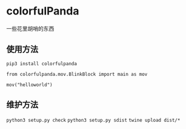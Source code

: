 # colorfulPanda
一些花里胡哨的东西

## 使用方法

`pip3 install colorfulpanda`

`from colorfulpanda.mov.BlinkBlock import main as mov`

`mov("helloworld")`

## 维护方法
`python3 setup.py check`
`python3 setup.py sdist`
`twine upload dist/*`